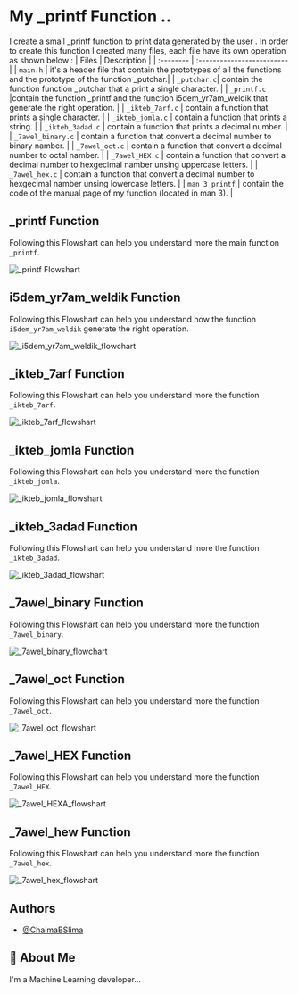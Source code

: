 # My _printf Function ..
I create a small _printf function to print data generated by the user .
In order to create this function I created many files, each file have its own operation as shown below :
| Files |  Description                |
| :-------- |  :------------------------- |
| `main.h` | it's a header file that contain the prototypes of all the functions and the prototype of the function _putchar.|
| `_putchar.c`| contain the function function _putchar that a print a single character. |
|  `_printf.c` |contain the function _printf and the function i5dem_yr7am_weldik that generate the right operation. |
| `_ikteb_7arf.c` | contain a function that prints a single character. |
| `_ikteb_jomla.c` | contain a function that prints a string. |
| `_ikteb_3adad.c` | contain a function that prints a decimal number. |
| `_7awel_binary.c` | contain a function that convert a decimal number to binary namber. |
| `_7awel_oct.c` | contain a function that convert a decimal number to octal namber. |
| `_7awel_HEX.c` | contain a function that convert a decimal number to hexgecimal namber unsing uppercase letters. |
| `_7awel_hex.c` | contain a function that convert a decimal number to hexgecimal namber unsing lowercase letters. |
| `man_3_printf` | contain the code of the manual page of my function (located in man 3). |

##  _printf Function
Following this Flowshart can help you understand more the main function `_printf`.


![_printf Flowshart](https://github.com/ChaimaBSlima/holbertonschool-low_level_programming/assets/146720036/668d404b-a2f3-4e99-bf4d-75cbe20fa79f)

## i5dem_yr7am_weldik Function
Following this Flowshart can help you understand how the function `i5dem_yr7am_weldik` generate the right operation.


![_i5dem_yr7am_weldik_flowchart](https://github.com/ChaimaBSlima/holbertonschool-low_level_programming/assets/146720036/efe59749-289a-4a36-89ab-b6104a189804)

##  _ikteb_7arf Function
Following this Flowshart can help you understand more the function `_ikteb_7arf`.


![_ikteb_7arf_flowshart](https://github.com/ChaimaBSlima/holbertonschool-low_level_programming/assets/146720036/2af3cf53-e6d6-4089-8310-816c4bc5889b)

##  _ikteb_jomla Function
Following this Flowshart can help you understand more the function `_ikteb_jomla`.


![_ikteb_jomla_flowshart](https://github.com/ChaimaBSlima/holbertonschool-low_level_programming/assets/146720036/5b600ea2-d6e4-4328-b686-39a9edfc8868)

##  _ikteb_3adad Function
Following this Flowshart can help you understand more the function `_ikteb_3adad`.


![_ikteb_3adad_flowshart](https://github.com/ChaimaBSlima/holbertonschool-low_level_programming/assets/146720036/be7dd307-d2a0-4fcf-b83b-f31017e0081c)

##  _7awel_binary Function
Following this Flowshart can help you understand more the function `_7awel_binary`.


![_7awel_binary_flowchart](https://github.com/ChaimaBSlima/holbertonschool-printf/assets/146720036/ee9cbeaa-e9c9-4724-9717-5161a8654789)

##  _7awel_oct Function
Following this Flowshart can help you understand more the function `_7awel_oct`.


![_7awel_oct_flowshart](https://github.com/ChaimaBSlima/holbertonschool-printf/assets/146720036/f3a5859d-f4e4-46da-ac33-19da7217ceb9)

##  _7awel_HEX Function
Following this Flowshart can help you understand more the function `_7awel_HEX`.


![_7awel_HEXA_flowshart](https://github.com/ChaimaBSlima/holbertonschool-printf/assets/146720036/65e1c343-df57-4d86-bebe-9a42ddf17689)

##  _7awel_hew Function
Following this Flowshart can help you understand more the function `_7awel_hex`.


![_7awel_hex_flowshart](https://github.com/ChaimaBSlima/holbertonschool-printf/assets/146720036/5068182f-6072-4ced-8fa1-72af53e022f8)



## Authors

- [@ChaimaBSlima](https://github.com/ChaimaBSlima)


## 🚀 About Me
I'm a Machine Learning developer...






